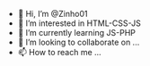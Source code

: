- 👋 Hi, I’m @Zinho01
- 👀 I’m interested in HTML-CSS-JS
- 🌱 I’m currently learning JS-PHP
- 💞️ I’m looking to collaborate on ...
- 📫 How to reach me ...

<!---
Zinho01/Zinho01 is a ✨ special ✨ repository because its `README.md` (this file) appears on your GitHub profile.
You can click the Preview link to take a look at your changes.
--->
